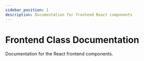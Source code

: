 ```yaml
---
sidebar_position: 1
description: Documentation for frontend React components
---
```

# Frontend Class Documentation

Documentation for the React frontend components.